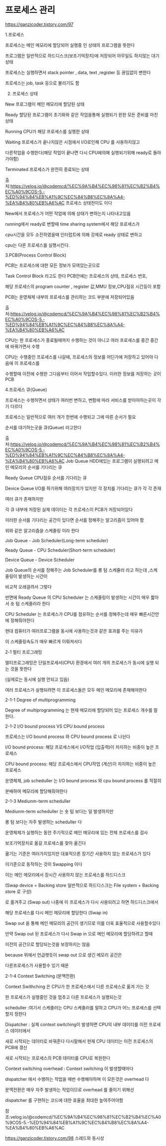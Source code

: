 
# 프로세스 관리
https://ganzicoder.tistory.com/97

1.프로세스

 

프로세스는 메인 메모리에 할당되어 실행중 인 상태의 프로그램을 뜻한다

프로그램은 일반적으로 하드디스크(보조기억장치)에 저장되어 아무일도 하지않는 대기상태

프로세스는 실행하면서 stack pointer , data, text ,register 등 끊임없이 변한다

프로세스는 job, task 등으로 불리기도 함

 

2. 프로세스 상태

 

New 프로그램이 메인 메모리에 할당된 상태

Ready 할당된 프로그램이 초기화와 같은 작업을통해 실행되기 윈한 모든 준비를 마친상태

Running CPU가 해당 프로세스를 실행한 상태

Waiting 프로세스가 끝나지않은 시점에서 I/O로인해 CPU 를 사용하지않고

다른작업을 수행한다(해당 작업이 끝나면 다시 CPU에의해 실행되기위해 ready로 돌아가야함)

Terminated 프로세스가 완전히 종료되는 상태

 


출처:https://velog.io/@codemcd/%EC%9A%B4%EC%98%81%EC%B2%B4%EC%A0%9COS-5.-%ED%94%84%EB%A1%9C%EC%84%B8%EC%8A%A4-%EA%B4%80%EB%A6%AC
프로세스 상태전이도 이다 

New에서 프로세스가 어떤 작업에 의해 상태가 변하는지 나타내고있음

running에서 ready로 변할때 time sharing system에서 해당 프로세스가

cpu시간을 모두 소진하였을때 인터럽트에 의해 강제로 ready 상태로 변하고

cpu는 다른 프로세스를 실행시킨다.

 

3.PCB(Process Control Block)

 

PCB는 프로세스에 대한 모든 정보가 모여있는곳으로 

Task Control Block 라고도 한다 PCB안에는 프로세스의 상태, 프로세스 번호, 

해당 프로세스의 program counter , register 값,MMU 정보,CPU점유 시간등이 포함

PCB는 운영체제 내부의 프로세스를 관리하는 코드 부분에 저장되어있음


출처:https://velog.io/@codemcd/%EC%9A%B4%EC%98%81%EC%B2%B4%EC%A0%9COS-5.-%ED%94%84%EB%A1%9C%EC%84%B8%EC%8A%A4-%EA%B4%80%EB%A6%AC
 

CPU는 한 프로세스가 종료될때까지 수행하는 것이 아니고 여러 프로세스를 중간 중간에 바꿔가면서 수행

CPU는 수행중인 프로세스를 나갈때, 프로세스의 정보를 어딘가에 저장하고 있어야 다음에 이 프로세스를 

수행할때 이전에 수행한 그다음부터 이어서 작업할수있다. 이러한 정보를 저장하는 곳이 PCB

 

4.프로세스 큐(Queue)

 

프로세스는 수행하면서 상태가 여러번 변하고, 변함에 따라 서비스를 받아야하는곳이 각기 다르다

프로세스는 일반적으로 여러 개가 한번에 수행되고 그에 따른 순서가 필요

순서를 대기하는곳을  큐(Queue) 라고한다


출처:https://velog.io/@codemcd/%EC%9A%B4%EC%98%81%EC%B2%B4%EC%A0%9COS-5.-%ED%94%84%EB%A1%9C%EC%84%B8%EC%8A%A4-%EA%B4%80%EB%A6%AC
Job Queue HDD에있는 프로그램이 실행되려고 메인 메모리의 순서를 기다리는 큐

Ready Queue  CPU점유 순서를 기다리는 큐

Device Queue I/O를 하기위해 여러장치가 있지만 각 장치를 기다리는 큐가 각 각 존재

 

여러 큐가 존재하지만 

각 큐 내부에 저장된 실제 데이터는 각 프로세스이 PCB가 저장되어있다 

이러한 순서를 기다리는 공간이 있다면 순서를 정해주는 알고리즘이 있어야 함

위와 같은 알고리즘을 스케줄링 이라 한다

 

Job Queue - Job Scheduler(Long-term scheduler)

Ready Queue - CPU Scheduler(Short-term scheduler)

Device Queue - Device Scheduler

 

Job Queue의 순서를 정해주는 Job Scheduler를 롱 텀 스케쥴러 라고 하는데 ,스케줄링이 발생하는 시간이

비교적 오래걸려서 그렇다 

반면에 Ready Queue 의 CPU Scheduler 는 스케줄링이 발생하는 시간이 매우 짧아서 숏 텀 스케줄러라 한다

CPU Scheduler 는 프로세스가 CPU를 점유하는 순서를 정해주는데 매우 빠른시간안에 정해줘야한다

현대 컴퓨터가 여러프로그램을 동시에 사용하는것과 같은 효과를 주는 이유가

이 스케줄링속도가 매우 빠르게 이뤄져서다

 

2-1 멀티 프로그래밍

 

멀티프로그래밍은 단일프로세서(CPU) 환경에서 여러 개의 프로세스가 동시에 실행 되는 것을 뜻한다

(실제로는 동시에 실행 안되고 있음)

여러 프로세스가 실행되려면 이 프로세스들은 모두 메인 메모리에 존재해야한다

 

2-1-1 Degree of multiprogramming

 

Degree of multiprogramming 는 현재 메모리에 할당되어 있는 프로세스 개수를 말한다.

 

 

2-1-2   I/O bound process VS CPU bound process

 

프로세스는 I/O bound process 와 CPU bound process 로 나뉜다

 

I/O bound process: 해당 프로세스에서 I/O작업 (입출력)이 차지하는 비중이 높은 프로세스

 

CPU bound process: 해당 프로세스에서 CPU작업 (계산)이 차지하는 비중이 높은 프로세스

 

운영체제, job scheduller 는 I/O bound process 와 cpu bound process 를 적절히 

분배하여 메모리에 할당해줘야한다

 

2-1-3  Mediunm-term scheduller

 

 Mediunm-term scheduller 는 숏 텀 보다는 덜 발생하지만 

롱 텀 보다는 자주 발생하는 scheduller 다

운영체제가 실행하는 동안 주기적으로 메인 메모리에 있는 전체 프로세스를 검사

보조기억장치로 옮길 프로세스를 찾아 옮긴다

옮기는 기준은 여러가지있지만 대표적으론 장기간 사용하지 않는 프로세스가 있다

 

이기준으로 동작하는 것이 Swapping 이다 

이는 메인 메모리에서 장시간 사용하지 않는 프로세스를 하드디스크 

(Swap device = Backing store 일반적으로 하드디스크는 File system + Backing store 로 구성)

로 옮겨주고 (Swap out) 나중에 이 프로세스가 다시 사용되려고 하면 하드디스크에서 

해당 프로세스를 다시 메인 메모리에 할당한다 (Swap in)

 

Swap out 을 통해 메인 메모리의 공간이 생기므로 이를 더욱 효율적으로 사용할수있다

만약 Swap out 된 프로세스가 다시 Swap in 으로 메인 메모리에 할당하려고 할때

이전의 공간으로 할당되는것을 보장하지는 않음

because 위에서 언급햇듯이 swap out 으로 생긴 메모리 공간은

다른프로세스가 사용할수 있기 때문

 

2-1-4 Context Switching (문맥전환)

 

Context Swithching 은 CPU가 한 프로세스에서 다른 프로세스로 옮겨 가는 것

한 프로세스가 실행중인 것을 멈추고 다른 프로세스가 실행되는것

 

scheduller :여기서 스케줄러는 CPU 스케줄러를 말하고 CPU가 어느 프로세스를 선택할지 정한다

 

Dispatcher : 실제 context switching이 발생하면 CPU의 내부 데이터를 이전 프로세스 데이터에서

새로 시작되는 데이터로 바꿔준다 다시말해서 현재 CPU 데이터는 이전 프로세스의 PCB에 갱신

새로 시작되는 프로세스의 PCB 데이터를 CPU로 복원한다

 

Context switching overhead : Context switching 이 발생할때마다 

dispatcher 에서 수행하는 작업을 매번 수행해야하며 이 모든것은 overhead 다

문맥전환은 매우 자주 발생하는 작업이므로  overhead 를 줄이기 위해선

dispatcher 를 구현하는 코드에 대한 효율을 최대한 높여주어야함

 

 

참조:velog.io/@codemcd/%EC%9A%B4%EC%98%81%EC%B2%B4%EC%A0%9COS-5.-%ED%94%84%EB%A1%9C%EC%84%B8%EC%8A%A4-%EA%B4%80%EB%A6%AC



https://ganzicoder.tistory.com/98
스레드와 동시성